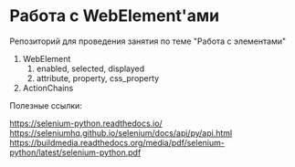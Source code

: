 # Работа с WebElement'ами

Репозиторий для проведения занятия по теме "Работа с элементами"

1) WebElement
    1) enabled, selected, displayed
    2) attribute, property, css_property
2) ActionChains

Полезные ссылки:

https://selenium-python.readthedocs.io/
https://seleniumhq.github.io/selenium/docs/api/py/api.html
https://buildmedia.readthedocs.org/media/pdf/selenium-python/latest/selenium-python.pdf
